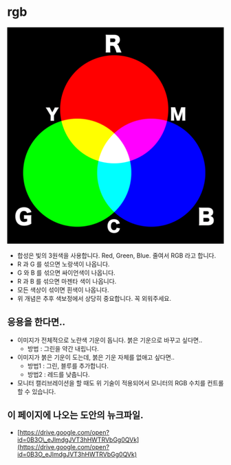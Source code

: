 # rgb

![](../../.gitbook/assets/circle_rgb.png)

* 합성은 빛의 3원색을 사용합니다. Red, Green, Blue. 줄여서 RGB 라고 합니다.
* R 과 G 를 섞으면 노랑색이 나옵니다.
* G 와 B 를 섞으면 싸이언색이 나옵니다.
* R 과 B 를 섞으면 마젠타 색이 나옵니다.
* 모든 색상이 섞이면 흰색이 나옵니다.
* 위 개념은 추후 색보정에서 상당히 중요합니다. 꼭 외워주세요.

## 응용을 한다면..

* 이미지가 전체적으로 노란색 기운이 돕니다. 붉은 기운으로 바꾸고 싶다면..
  * 방법 : 그린을 약간 내립니다.
* 이미지가 붉은 기운이 도는데, 붉은 기운 자체를 없애고 싶다면..
  * 방법1 : 그린, 블루를 추가합니다.
  * 방법2 : 레드를 낮춥니다.
* 모니터 캘리브레이션을 할 때도 위 기술이 적용되어서 모니터의 RGB 수치를 컨트롤 할 수 있습니다.

## 이 페이지에 나오는 도안의 뉴크파일.

* [https://drive.google.com/open?id=0B3O\_eJlmdgJVT3hHWTRVbGg0QVk](https://drive.google.com/open?id=0B3O_eJlmdgJVT3hHWTRVbGg0QVk)

